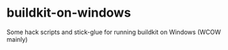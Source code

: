 # buildkit-on-windows
Some hack scripts and stick-glue for running buildkit on Windows (WCOW mainly)
